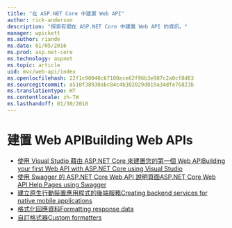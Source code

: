 ```yaml
---
title: "在 ASP.NET Core 中建置 Web API"
author: rick-anderson
description: "探索有關在 ASP.NET Core 中建置 Web API 的資訊。"
manager: wpickett
ms.author: riande
ms.date: 01/05/2016
ms.prod: asp.net-core
ms.technology: aspnet
ms.topic: article
uid: mvc/web-api/index
ms.openlocfilehash: 22f1c90040c67108ece62f96b3e987c2a0cf8d83
ms.sourcegitcommit: a510f38930abc84c4b302029d019a34dfe76823b
ms.translationtype: HT
ms.contentlocale: zh-TW
ms.lasthandoff: 01/30/2018
---
```

# <a name="building-web-apis"></a><span data-ttu-id="0a046-103">建置 Web API</span><span class="sxs-lookup"><span data-stu-id="0a046-103">Building Web APIs</span></span>

* [<span data-ttu-id="0a046-104">使用 Visual Studio 藉由 ASP.NET Core 來建置您的第一個 Web API</span><span class="sxs-lookup"><span data-stu-id="0a046-104">Building your first Web API with ASP.NET Core using Visual Studio</span></span>](../../tutorials/first-web-api.md)
* [<span data-ttu-id="0a046-105">使用 Swagger 的 ASP.NET Core Web API 說明頁面</span><span class="sxs-lookup"><span data-stu-id="0a046-105">ASP.NET Core Web API Help Pages using Swagger</span></span>](../../tutorials/web-api-help-pages-using-swagger.md)
* [<span data-ttu-id="0a046-106">建立原生行動裝置應用程式的後端服務</span><span class="sxs-lookup"><span data-stu-id="0a046-106">Creating backend services for native mobile applications</span></span>](../../mobile/native-mobile-backend.md)
* [<span data-ttu-id="0a046-107">格式化回應資料</span><span class="sxs-lookup"><span data-stu-id="0a046-107">Formatting response data</span></span>](../models/formatting.md)
* [<span data-ttu-id="0a046-108">自訂格式器</span><span class="sxs-lookup"><span data-stu-id="0a046-108">Custom formatters</span></span>](../advanced/custom-formatters.md)

